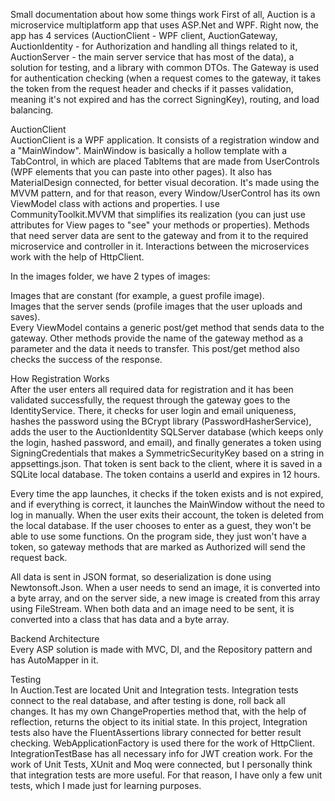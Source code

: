 Small documentation about how some things work
First of all, Auction is a microservice multiplatform app that uses ASP.Net and WPF. Right now, the app has 4 services (AuctionClient - WPF client, AuctionGateway, AuctionIdentity - for Authorization and handling all things related to it, AuctionServer - the main server service that has most of the data), a solution for testing, and a library with common DTOs. The Gateway is used for authentication checking (when a request comes to the gateway, it takes the token from the request header and checks if it passes validation, meaning it's not expired and has the correct SigningKey), routing, and load balancing.

AuctionClient<br>
AuctionClient is a WPF application. It consists of a registration window and a "MainWindow". MainWindow is basically a hollow template with a TabControl, in which are placed TabItems that are made from UserControls (WPF elements that you can paste into other pages). It also has MaterialDesign connected, for better visual decoration. It's made using the MVVM pattern, and for that reason, every Window/UserControl has its own ViewModel class with actions and properties. I use CommunityToolkit.MVVM that simplifies its realization (you can just use attributes for View pages to "see" your methods or properties). Methods that need server data are sent to the gateway and from it to the required microservice and controller in it. Interactions between the microservices work with the help of HttpClient.

In the images folder, we have 2 types of images:

Images that are constant (for example, a guest profile image).<br>
Images that the server sends (profile images that the user uploads and saves).<br>
Every ViewModel contains a generic post/get method that sends data to the gateway. Other methods provide the name of the gateway method as a parameter and the data it needs to transfer. This post/get method also checks the success of the response.

How Registration Works<br>
After the user enters all required data for registration and it has been validated successfully, the request through the gateway goes to the IdentityService. There, it checks for user login and email uniqueness, hashes the password using the BCrypt library (PasswordHasherService), adds the user to the AuctionIdentity SQLServer database (which keeps only the login, hashed password, and email), and finally generates a token using SigningCredentials that makes a SymmetricSecurityKey based on a string in appsettings.json. That token is sent back to the client, where it is saved in a SQLite local database. The token contains a userId and expires in 12 hours.<br>

Every time the app launches, it checks if the token exists and is not expired, and if everything is correct, it launches the MainWindow without the need to log in manually. When the user exits their account, the token is deleted from the local database. If the user chooses to enter as a guest, they won't be able to use some functions. On the program side, they just won't have a token, so gateway methods that are marked as Authorized will send the request back.

All data is sent in JSON format, so deserialization is done using Newtonsoft.Json. When a user needs to send an image, it is converted into a byte array, and on the server side, a new image is created from this array using FileStream. When both data and an image need to be sent, it is converted into a class that has data and a byte array.

Backend Architecture<br>
Every ASP solution is made with MVC, DI, and the Repository pattern and has AutoMapper in it.

Testing<br>
In Auction.Test are located Unit and Integration tests. Integration tests connect to the real database, and after testing is done, roll back all changes. It has my own ChangeProperties method that, with the help of reflection, returns the object to its initial state. In this project, Integration tests also have the FluentAssertions library connected for better result checking. WebApplicationFactory is used there for the work of HttpClient. IntegrationTestBase has all necessary info for JWT creation work. For the work of Unit Tests, XUnit and Moq were connected, but I personally think that integration tests are more useful. For that reason, I have only a few unit tests, which I made just for learning purposes.
